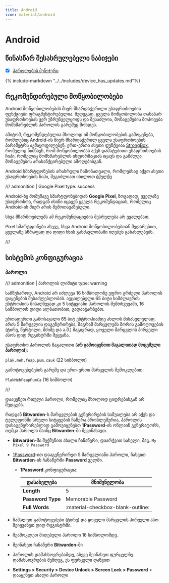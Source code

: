 ```yaml
---
title: Android
icon: material/android
---
```


# Android

## წინასწარ შესასრულებელი ნაბიჯები

- [x] [პაროლების მენეჯერი](passwords.md)

{% include-markdown "../../includes/device_has_updates.md"%}

## რეკომენდირებული მოწყობილობები

Android მოწყობილობების მიერ მხარდაჭერილი უსაფრთხოების ფუნქციები ფრაგმენტირებულია. შედეგად,
ყველა მოწყობილობა თანაბარ უსაფრთხოებას ვერ უზრუნველყოფს და შესაძლოა, მონაცემების მოპოვება მომხმარებლის
პაროლის გარეშეც მოხდეს.

ამიტომ, რეკომენდებულია მხოლოდ იმ მოწყობილობების გამოყენება, რომლებიც Android-ის მიერ მხარდაჭერილ
ყველა უსაფრთხოების პარამეტრს აკმაყოფილებენ. ერთ-ერთი ასეთი ფუნქციაა [StrongBox](https://source.android.com/docs/security/best-practices/hardware),
რომელიც ნიშნავს, რომ მოწყობილობას აქვს დამატებითი უსაფრთხოების ჩიპი, რომელიც მომხმარებლის ინფორმაციას იცავს და გამძლეა
მონაცემების არასანქცირებული ამოღებისგან.

Android სმარტფონების არასრული ჩამონათვალი, რომლებსაც აქვთ ასეთი უსაფრთხოების ჩიპი, 
შეგიძლიათ იხილოთ [ბმულზე](https://www.android-device-security.org/database/?realMeasurementsOnly=true&preDefinedScore=defaultSecurity&securityScoreCalculationApproach=true&securityScoreLabel-API%20Level=High&securityScoreLabel-Patchlevel=High&securityScoreLabel-Fingerprint=High&securityScoreLabel-Keymaster%20Version=Moderate&securityScoreLabel-Key%20Attestation%20Unique%20ID=High&securityScoreLabel-Keystore%20Export=High&securityScoreLabel-Keystore%20Import=Low&securityScoreLabel-OpenApi%20eSE=Low&securityScoreLabel-Embedded%20SIM%20(eSIM)=Low&securityScoreLabel-Strongbox=High&securityScoreLabel-A%2FB%20System%20Updates=High&securityScoreLabel-Identity%20Credential=High&securityScoreLabel-Protected%20Confirmation=High&securityScoreLabel-Trusted%20Execution%20Environment=High&securityScoreLabel-Encrypted%20Shared%20Preferences=High&securityScoreLabel-Android%20Virtualization%20Framework=Moderate&securityScoreLabel-Multiple%20User%20Support=High&show=Strongbox&page=1&rows=50&Strongbox=True&securityScoreSelectedCols=Fingerprint;Keymaster%20Version;Keystore%20Export;Keystore%20Import;Strongbox;A%2FB%20System%20Updates;Identity%20Credential;Protected%20Confirmation;Trusted%20Execution%20Environment;Encrypted%20Shared%20Preferences;Android%20Virtualization%20Framework;Multiple%20User%20Support;OpenApi%20eSE;Embedded%20SIM%20(eSIM)&securityScoreWeight-Release%20Date=10&securityScoreWeight-Fingerprint=43&securityScoreWeight-Keymaster%20Version=55&securityScoreWeight-Keystore%20Export=55&securityScoreWeight-Keystore%20Import=55&securityScoreWeight-OpenApi%20eSE=66&securityScoreWeight-Embedded%20SIM%20(eSIM)=61&securityScoreWeight-Strongbox=66&securityScoreWeight-A%2FB%20System%20Updates=20&securityScoreWeight-Identity%20Credential=74&securityScoreWeight-Protected%20Confirmation=76&securityScoreWeight-Trusted%20Execution%20Environment=66&securityScoreWeight-Encrypted%20Shared%20Preferences=65&securityScoreWeight-Android%20Virtualization%20Framework=50&securityScoreWeight-Multiple%20User%20Support=65&selectedDeviceModel=1&minThreshold-api_level=31&minThreshold-releasedate=2021-8-14&minThreshold-patchlevel=2024-05-01&minThreshold-Keymaster%20Version=4&minThreshold-OpenApi%20eSE=1&negateBooleans=Key%20Attestation%20Unique%20ID;Keystore%20Export;Rooted)

/// admonition | Google Pixel
    type: success

Android-ზე მომუშავე სმარტფონებიდან **Google Pixel**, ზოგადად, ყველაზე უსაფრთხოა,
რადგან ისინი იცავენ ყველა რეკომენდაციას, რომელიც Android-ის მიერ არის შემოთავაზებული.


სხვა მწარმოებლებს ამ რეკომენდაციების შესრულება არ ევალებათ.

Pixel სმარტფონები ასევე,
სხვა Android მოწყობილობებთან შედარებით, ყველაზე სწრაფად და დიდი ხნის განმავლობაში იღებენ განახლებებს.

///

## სისტემის კონფიგურაცია

### პაროლი

/// admonition | პაროლის ლიმიტი
    type: warning

სამწუხაროდ, Android არ იძლევა 16 სიმბოლოზე უფრო გრძელი პაროლის დაყენების შესაძლებლობას.
აუცილებელი 65 ბიტი სიმძლავრის ენტროპიის მისაღწევად კი 5 სიტყვიანი პაროლის შემთხვევაში,
16 სიმბოლოს დიდი ალბათობით, გადააჭარბებთ.

ერთადერთი გამოსავალი 65 ბიტ ენტროპიამდე ახლოს მისასვლელად, არის 5 მარცვლის დაგენერირება, მაგრამ
მარცვლებს შორის გამოტოვების (ტირე, წერტილი, მძიმე და ა.შ.) მაგივრად, ყოველი მარცვლის პირველი ასოს დიდ რეგისტრში შეყვანა.

უსაფრთხო პაროლის მაგალითი (**არ გამოიყენოთ მაგალითად მოცემული პაროლი!**):

`plak.meh.feap.pum.cauk` (22 სიმბოლო)

გამოტოვებებების გარეშე და ერთ-ერთი მარცვლის შემოკლებით:

`PlakMehFeapPumCa` (16 სიმბოლო)

///

დააყენეთ რთული პაროლი, რომელიც მხოლოდ ციფრებისგან არ შედგება.

რადგან **Bitwarden**-ს მარცვლების გენერირების საშუალება არ აქვს და ტელეფონში სრული სიტყვების
ჩაწერა პრობლემურია, პაროლის დასაგენერირებლად გამოვიყენებთ **1Password**-ის ონლაინ გენერატორს,
თუმცა პაროლს მაინც **Bitwarden**-ში შევინახავთ.

- **Bitwarden**-ში შექმენით ახალი ჩანაწერი, დაარქვით სახელი, მაგ. `My Pixel 9 Password`
- [1Password](https://1password.com/password-generator/)-ით დააგენერირეთ 5 მარცვლიანი პაროლი, 
    ჩასვით **Bitwarden**-ის ჩანაწერში **Password** ველში.
    - **1Password** კონფიგურაცია:

        | დასახელება        | მნიშვნელობა                       |
        |-------------------|-----------------------------------|
        | **Length**        | 5                                 |
        | **Password Type** | Memorable Password                |
        | **Full Words**    | :material-checkbox-blank-outline: |

- წაშალეთ გამოტოვებები (ტირე) და ყოველი მარცვლის პირველი ასო შეიყვანეთ დიდ რეგისტრში.
- შეამოკლეთ მიღებული პაროლი 16 სიმბოლომდე.
- შეინახეთ ჩანაწერი **Bitwarden**-ში
- პაროლის დამახსოვრებამდე, ასევე შეინახეთ ფურცელზე. დამახსოვრების შემდეგ, ეს ფურცელი დაწვით
- **Settings > Security > Device Unlock > Screen Lock > Password** > დააყენეთ ახალი პაროლი

